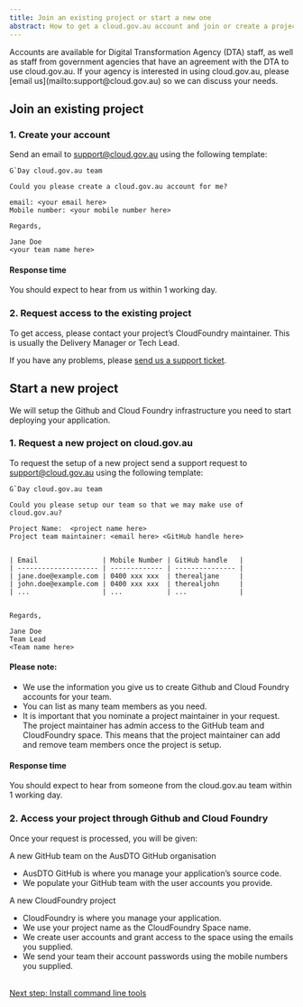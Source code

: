 ```yaml
---
title: Join an existing project or start a new one
abstract: How to get a cloud.gov.au account and join or create a project.
---
```


<p class="callout">Accounts are available for Digital Transformation Agency (DTA) staff, as well as staff from government agencies that have an agreement with the DTA to use cloud.gov.au. If your agency is interested in using cloud.gov.au, please [email us](mailto:support@cloud.gov.au) so we can discuss your needs.</p>

## Join an existing project

### 1. Create your account

Send an email to [support@cloud.gov.au](mailto:support@cloud.gov.au) using the following template:

```
G`Day cloud.gov.au team

Could you please create a cloud.gov.au account for me?

email: <your email here>
Mobile number: <your mobile number here>

Regards,

Jane Doe
<your team name here>

```

#### Response time

You should expect to hear from us within 1 working day.

### 2. Request access to the existing project

To get access, please contact your project’s CloudFoundry maintainer. This is usually the Delivery Manager or Tech Lead.

If you have any problems, please [send us a support ticket](mailto:support@cloud.gov.au).

## Start a new project

We will setup the Github and Cloud Foundry infrastructure you need to start deploying your application.

### 1. Request a new project on cloud.gov.au

To request the setup of a new project send a support request to [support@cloud.gov.au](mailto:support@cloud.gov.au) using the following template:

```
G`Day cloud.gov.au team

Could you please setup our team so that we may make use of cloud.gov.au?

Project Name:  <project name here>
Project team maintainer: <email here> <GitHub handle here>


| Email                | Mobile Number | GitHub handle   |
| -------------------- | ------------- | --------------- |
| jane.doe@example.com | 0400 xxx xxx  | therealjane     |
| john.doe@example.com | 0400 xxx xxx  | therealjohn     |
| ...                  | ...           | ...             |


Regards,

Jane Doe
Team Lead
<Team name here>

```

#### Please note:

- We use the information you give us to create Github and Cloud Foundry accounts for your team.
- You can list as many team members as you need.
- It is important that you nominate a project maintainer in your request. The project maintainer has admin access to the GitHub team and CloudFoundry space. This means that the project maintainer can add and remove team members once the project is setup.

#### Response time

You should expect to hear from someone from the cloud.gov.au team within 1 working day.

### 2. Access your project through Github and Cloud Foundry

Once your request is processed, you will be given:

A new GitHub team on the AusDTO GitHub organisation

- AusDTO GitHub is where you manage your application’s source code.
- We populate your GitHub team with the user accounts you provide.

A new CloudFoundry project

- CloudFoundry is where you manage your application.
- We use your project name as the CloudFoundry Space name.
- We create user accounts and grant access to the space using the emails you supplied.
- We send your team their account passwords using the mobile numbers you supplied.

<br />
<a class="see-more" href="/getting_started/install_cli/">Next step: Install command line tools</a>
